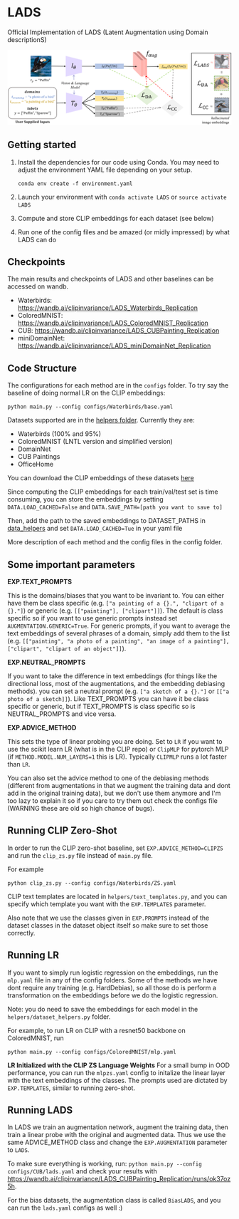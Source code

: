 # LADS
Official Implementation of LADS (Latent Augmentation using Domain descriptionS)

![LADS method overview.](figs/lads-method-2-1.png "LADS method overview")

## Getting started

1. Install the dependencies for our code using Conda. You may need to adjust the environment YAML file depending on your setup.

    ```
    conda env create -f environment.yaml
    ```
2. Launch your environment with `conda activate LADS` or `source activate LADS`

3. Compute and store CLIP embeddings for each dataset (see below)

4. Run one of the config files and be amazed (or midly impressed) by what LADS can do

## Checkpoints
The main results and checkpoints of LADS and other baselines can be accessed on wandb.  
* Waterbirds: https://wandb.ai/clipinvariance/LADS_Waterbirds_Replication
* ColoredMNIST: https://wandb.ai/clipinvariance/LADS_ColoredMNIST_Replication
* CUB: https://wandb.ai/clipinvariance/LADS_CUBPainting_Replication 
* miniDomainNet: https://wandb.ai/clipinvariance/LADS_miniDomainNet_Replication 

## Code Structure 
The configurations for each method are in the `configs` folder. To try say the baseline of doing normal LR on the CLIP embeddings:
```
python main.py --config configs/Waterbirds/base.yaml
```

Datasets supported are in the [helpers folder](./helpers/data_helpers.py). Currently they are:
* Waterbirds (100% and 95%)
* ColoredMNIST (LNTL version and simplified version)
* DomainNet
* CUB Paintings
* OfficeHome

You can download the CLIP embeddings of these datasets [here](https://drive.google.com/drive/folders/1ItjhX7RPfQ6fQQk6_bEYJPewnkVdcfOC?usp=sharing)

Since computing the CLIP embeddings for each train/val/test set is time consuming, you can store the embeddings by setting `DATA.LOAD_CACHED=False` and `DATA.SAVE_PATH=[path you want to save to]`

Then, add the path to the saved embeddings to DATASET_PATHS in [data_helpers](./helpers/data_helpers.py) and set `DATA.LOAD_CACHED=Tue` in your yaml file

More description of each method and the config files in the config folder. 

## Some important parameters
**EXP.TEXT_PROMPTS**

This is the domains/biases that you want to be invariant to. You can either have them be class specific (e.g. `["a painting of a {}.", "clipart of a {}."]`) or generic (e.g. `[["painting"], ["clipart"]]`). The default is class specific so if you want to use generic prompts instead set `AUGMENTATION.GENERIC=True`. For generic prompts, if you want to average the text embeddings of several phrases of a domain, simply add them to the list (e.g. `[["painting", "a photo of a painting", "an image of a painting"], ["clipart", "clipart of an object"]]`).

**EXP.NEUTRAL_PROMPTS**

If you want to take the difference in text embeddings (for things like the directional loss, most of the augmentations, and the embedding debiasing methods). you can set a neutral prompt (e.g. `["a sketch of a {}."]` or `[["a photo of a sketch]]`). Like TEXT_PROMPTS you can have it be class specific or generic, but if TEXT_PROMPTS is class specific so is NEUTRAL_PROMPTS and vice versa.

**EXP.ADVICE_METHOD**

This sets the type of linear probing you are doing. Set to `LR` if you want to use the scikit learn LR (what is in the CLIP repo) or `ClipMLP` for pytorch MLP (if `METHOD.MODEL.NUM_LAYERS=1` this is LR). Typically `CLIPMLP` runs a lot faster than `LR`.

You can also set the advice method to one of the debiasing methods (different from augmentations in that we augment the training data and dont add in the original training data), but we don't use them anymore and I'm too lazy to explain it so if you care to try them out check the configs file (WARNING these are old so high chance of bugs).

## Running CLIP Zero-Shot
In order to run the CLIP zero-shot baseline, set `EXP.ADVICE_METHOD=CLIPZS` and run the `clip_zs.py` file instead of `main.py` file. 

For example
```
python clip_zs.py --config configs/Waterbirds/ZS.yaml
```

CLIP text templates are located in `helpers/text_templates.py`, and you can specify which template you want with the `EXP.TEMPLATES` parameter. 

Also note that we use the classes given in `EXP.PROMPTS` instead of the dataset classes in the dataset object itself so make sure to set those correctly.

## Running LR

If you want to simply run logistic regression on the embeddings, run the `mlp.yaml` file in any of the config folders. Some of the methods we have dont require any training (e.g. HardDebias), so all those do is perform a transformation on the embeddings before we do the logistic regression. 

Note: you do need to save the embeddings for each model in the `helpers/dataset_helpers.py` folder.

For example, to run LR on CLIP with a resnet50 backbone on ColoredMNIST, run
```
python main.py --config configs/ColoredMNIST/mlp.yaml
```

**LR Initialized with the CLIP ZS Language Weights** For a small bump in OOD performance, you can run the `mlpzs.yaml` config to initalize the linear layer with the text embeddings of the classes. The prompts used are dictated by `EXP.TEMPLATES`, similar to running zero-shot.

## Running LADS
In LADS we train an augmentation network, augment the training data, then train a linear probe with the original and augmented data. Thus we use the same ADVICE_METHOD class and change the `EXP.AUGMENTATION` parameter to `LADS`. 

To make sure everything is working, run:
`python main.py --config configs/CUB/lads.yaml`
and check your results with https://wandb.ai/clipinvariance/LADS_CUBPainting_Replication/runs/ok37oz5h. 

For the bias datasets, the augmentation class is called `BiasLADS`, and you can run the `lads.yaml` configs as well :)
